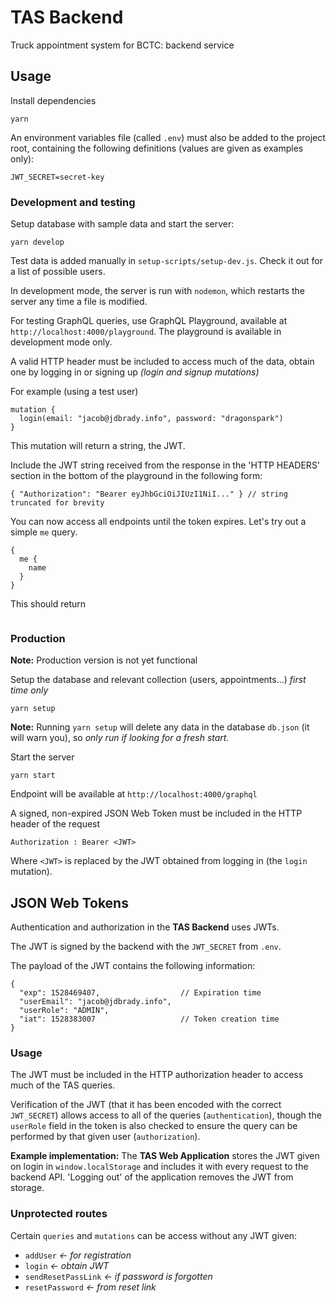 # TAS Backend

Truck appointment system for BCTC: backend service

## Usage
Install dependencies
```
yarn
```

An environment variables file (called `.env`) must also be added to the project root, containing the following definitions (values are given as examples only):
```
JWT_SECRET=secret-key

```

### Development and testing
Setup database with sample data and start the server:
```
yarn develop
```

Test data is added manually in `setup-scripts/setup-dev.js`. Check it out for a list of possible users.

In development mode, the server is run with `nodemon`, which restarts the server any time a file is modified.

For testing GraphQL queries, use GraphQL Playground, available at `http://localhost:4000/playground`. The playground is available in development mode only.

A valid HTTP header must be included to access much of the data, obtain one by logging in or signing up *(login and signup mutations)*

For example (using a test user)
```
mutation {
  login(email: "jacob@jdbrady.info", password: "dragonspark")
}
```

This mutation will return a string, the JWT.

Include the JWT string received from the response in the 'HTTP HEADERS' section in the bottom of the playground in the following form:
```
{ "Authorization": "Bearer eyJhbGciOiJIUzI1NiI..." } // string truncated for brevity
```

You can now access all endpoints until the token expires. Let's try out a simple `me` query.
```
{
  me {
    name
  }
}
```

This should return
```
```

### Production
**Note:** Production version is not yet functional

Setup the database and relevant collection (users, appointments...) *first time only*
```
yarn setup
```
**Note:** Running `yarn setup` will delete any data in the database `db.json` (it will warn you), so *only run if looking for a fresh start.*

Start the server
```
yarn start
```

Endpoint will be available at `http://localhost:4000/graphql`

A signed, non-expired JSON Web Token must be included in the HTTP header of the request
```
Authorization : Bearer <JWT>
```
Where `<JWT>` is replaced by the JWT obtained from logging in (the `login` mutation).


## JSON Web Tokens
Authentication and authorization in the **TAS Backend** uses JWTs.

The JWT is signed by the backend with the `JWT_SECRET` from `.env`.

The payload of the JWT contains the following information:
```
{
  "exp": 1528469407,                  // Expiration time
  "userEmail": "jacob@jdbrady.info",
  "userRole": "ADMIN",
  "iat": 1528383007                   // Token creation time
}
```

### Usage
The JWT must be included in the HTTP authorization header to access much of the TAS queries.

Verification of the JWT (that it has been encoded with the correct `JWT_SECRET`) allows access to all of the queries (`authentication`), though the `userRole` field in the token is also checked to ensure the query can be performed by that given user (`authorization`).

**Example implementation:** The **TAS Web Application** stores the JWT given on login in `window.localStorage` and includes it with every request to the backend API. 'Logging out' of the application removes the JWT from storage.


### Unprotected routes
Certain `queries` and `mutations` can be access without any JWT given:
* `addUser` *<- for registration*
* `login` *<- obtain JWT*
* `sendResetPassLink` *<- if password is forgotten*
* `resetPassword` *<- from reset link*
